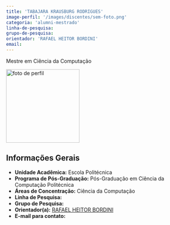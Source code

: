 ```yaml
---
title: 'TABAJARA KRAUSBURG RODRIGUES'
image-perfil: '/images/discentes/sem-foto.png'
categoria: 'alumni-mestrado'
linha-de-pesquisa:
grupo-de-pesquisa:
orientador: 'RAFAEL HEITOR BORDINI'
email:
---
```


Mestre em Ciência da Computação

<img src="{{site.baseurl}}/images/discentes/sem-foto.png" alt="foto de perfil" width="200"/>

## Informações Gerais

- **Unidade Acadêmica:** Escola Politécnica
- **Programa de Pós-Graduação:** Pós-Graduação em Ciência da Computação Politécnica
- **Áreas de Concentração:** Ciência da Computação
- **Linha de Pesquisa:**
- **Grupo de Pesquisa:**
- **Orientador(a):** [RAFAEL HEITOR BORDINI](http://www.pucrs.br/pesquisadores/rafael-heitor-bordini/)
- **E-mail para contato:**

